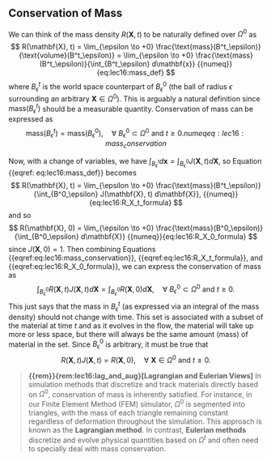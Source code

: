 ## Conservation of Mass

We can think of the mass density $R(\mathbf{X}, t)$ to be naturally defined over $\Omega^0$ as
$$
R(\mathbf{X}, t) = \lim_{\epsilon \to +0} \frac{\text{mass}(B^t_\epsilon)}{\text{volume}(B^t_\epsilon)} = \lim_{\epsilon \to +0} \frac{\text{mass}(B^t_\epsilon)}{\int_{B^t_\epsilon} d\mathbf{x}}
{{numeq}}{eq:lec16:mass_def}
$$
where $B^t_\epsilon$ is the world space counterpart of $B^0_\epsilon$ (the ball of radius $\epsilon$ surrounding an arbitrary $\mathbf{X} \in \Omega^0$).
This is arguably a natural definition since $\text{mass}(B^t_\epsilon)$ should be a measurable quantity. Conservation of mass can be expressed as
$$
\text{mass}(B^t_\epsilon) = \text{mass}(B^0_\epsilon), \quad \forall \ B^0_\epsilon \subset \Omega^0 \ \text{and} \ t \geq 0.
{{numeq}}{eq:lec16:mass_conservation}
$$

<!-- <p style="color:red">TODO: modify derivation</p> -->

Now, with a change of variables, we have $\int_{B^t_\epsilon} d\mathbf{x} = \int_{B^0_\epsilon} J(\mathbf{X}, t) d\mathbf{X}$, so Equation {{eqref: eq:lec16:mass_def}} becomes
$$
R(\mathbf{X}, t) = \lim_{\epsilon \to +0} \frac{\text{mass}(B^t_\epsilon)}{\int_{B^0_\epsilon} J(\mathbf{X}, t) d\mathbf{X}},
{{numeq}}{eq:lec16:R_X_t_formula}
$$
and so
$$
R(\mathbf{X}, 0) = \lim_{\epsilon \to +0} \frac{\text{mass}(B^0_\epsilon)}{\int_{B^0_\epsilon} d\mathbf{X}}
{{numeq}}{eq:lec16:R_X_0_formula}
$$
since $J(\mathbf{X}, 0) = 1$.
Then combining Equations {{eqref:eq:lec16:mass_conservation}}, {{eqref:eq:lec16:R_X_t_formula}}, and {{eqref:eq:lec16:R_X_0_formula}}, we can express the conservation of mass as
$$
\int_{B^0_\epsilon} R(\mathbf{X}, t) J(\mathbf{X}, t) d\mathbf{X} = \int_{B^0_\epsilon} R(\mathbf{X}, 0) d\mathbf{X}, \quad \forall \ B^0_\epsilon \subset \Omega^0 \ \text{and} \ t \geq 0.
$$
This just says that the mass in $B^t_\epsilon$ (as expressed via an integral of the mass density) should not change with time. This set is associated with a subset of the material at time $t$ and as it evolves in the flow, the material will take up more or less space, but there will always be the same amount (mass) of material in the set. Since $B^0_\epsilon$ is arbitrary, it must be true that
$$
R(\mathbf{X}, t) J(\mathbf{X}, t) = R(\mathbf{X}, 0), \quad \forall \ \mathbf{X} \in \Omega^0 \ \text{and} \ t \geq 0.
$$

> **{{rem}}{rem:lec16:lag_and_aug}[Lagrangian and Eulerian Views]** 
In simulation methods that discretize and track materials directly based on $\Omega^0$, conservation of mass is inherently satisfied. For instance, in our Finite Element Method (FEM) simulator, $\Omega^0$ is segmented into triangles, with the mass of each triangle remaining constant regardless of deformation throughout the simulation. This approach is known as the **Lagrangian method**. In contrast, **Eulerian methods** discretize and evolve physical quantities based on $\Omega^t$ and often need to specially deal with mass conservation.


